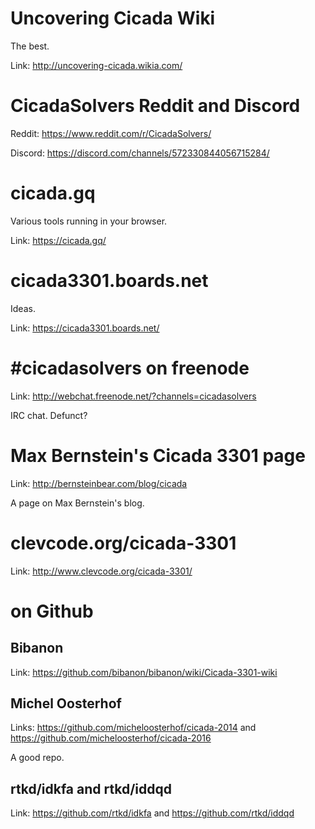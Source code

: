 # Uncovering Cicada Wiki

The best.

Link: <http://uncovering-cicada.wikia.com/>

# CicadaSolvers Reddit and Discord

Reddit: https://www.reddit.com/r/CicadaSolvers/

Discord: <https://discord.com/channels/572330844056715284/>

# cicada.gq

Various tools running in your browser.

Link: <https://cicada.gq/>

# cicada3301.boards.net

Ideas.

Link: https://cicada3301.boards.net/

# #cicadasolvers on freenode

Link: <http://webchat.freenode.net/?channels=cicadasolvers>

IRC chat. Defunct?

# Max Bernstein's Cicada 3301 page

Link: <http://bernsteinbear.com/blog/cicada>

A page on Max Bernstein's blog.

# clevcode.org/cicada-3301

Link: <http://www.clevcode.org/cicada-3301/>

# on Github
## Bibanon

Link: <https://github.com/bibanon/bibanon/wiki/Cicada-3301-wiki>

## Michel Oosterhof

Links: <https://github.com/micheloosterhof/cicada-2014> and <https://github.com/micheloosterhof/cicada-2016>

A good repo.

## rtkd/idkfa and rtkd/iddqd

Link: <https://github.com/rtkd/idkfa> and <https://github.com/rtkd/iddqd>
